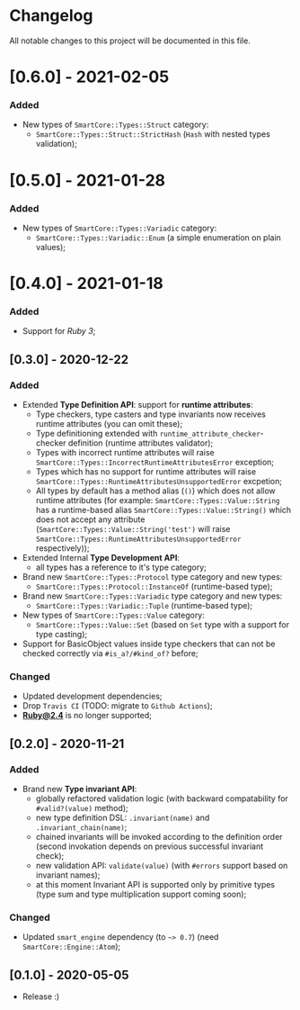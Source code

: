 # Changelog
All notable changes to this project will be documented in this file.

# [0.6.0] - 2021-02-05
### Added
- New types of `SmartCore::Types::Struct` category:
  - `SmartCore::Types::Struct::StrictHash` (`Hash` with nested types validation);

# [0.5.0] - 2021-01-28
### Added
- New types of `SmartCore::Types::Variadic` category:
  - `SmartCore::Types::Variadic::Enum` (a simple enumeration on plain values);

# [0.4.0] - 2021-01-18
### Added
- Support for *Ruby 3*;

## [0.3.0] - 2020-12-22
### Added
- Extended **Type Definition API**: support for **runtime attributes**:
  - Type checkers, type casters and type invariants now receives runtime attributes (you can omit these);
  - Type definitioning extended with `runtime_attribute_checker`-checker definition (runtime attributes validator);
  - Types with incorrect runtime attributes will raise `SmartCore::Types::IncorrectRuntimeAttributesError` exception;
  - Types which has no support for runtime attributes will raise `SmartCore::Types::RuntimeAttributesUnsupportedError` excpetion;
  - All types by default has a method alias (`()`) which does not allow runtime attributes (for example: `SmartCore::Types::Value::String` has
    a runtime-based alias `SmartCore::Types::Value::String()` which does not accept any attribute
    (`SmartCore::Types::Value::String('test')` will raise `SmartCore::Types::RuntimeAttributesUnsupportedError` respectively));
- Extended Internal **Type Development API**:
  - all types has a reference to it's type category;
- Brand new `SmartCore::Types::Protocol` type category and new types:
  - `SmartCore::Types::Protocol::InstanceOf` (runtime-based type);
- Brand new `SmartCore::Types::Variadic` type category and new types:
  - `SmartCore::Types::Variadic::Tuple` (runtime-based type);
- New types of `SmartCore::Types::Value` category:
  - `SmartCore::Types::Value::Set` (based on `Set` type with a support for type casting);
- Support for BasicObject values inside type checkers that can not be checked correctly via `#is_a?/#kind_of?` before;

### Changed
- Updated development dependencies;
- Drop `Travis CI` (TODO: migrate to `Github Actions`);
- **Ruby@2.4** is no longer supported;

## [0.2.0] - 2020-11-21
### Added
- Brand new **Type invariant API**:
  - globally refactored validation logic (with backward compatability for `#valid?(value)` method);
  - new type definition DSL: `.invariant(name)` and `.invariant_chain(name)`;
  - chained invariants will be invoked according to the definition order (second invokation
    depends on previous successful invariant check);
  - new validation API: `validate(value)` (with `#errors` support based on invariant names);
  - at this moment Invariant API is supported only by primitive types (type sum and type multiplication support coming soon);

### Changed

- Updated `smart_engine` dependency (to `~> 0.7`) (need `SmartCore::Engine::Atom`);

## [0.1.0] - 2020-05-05
- Release :)
